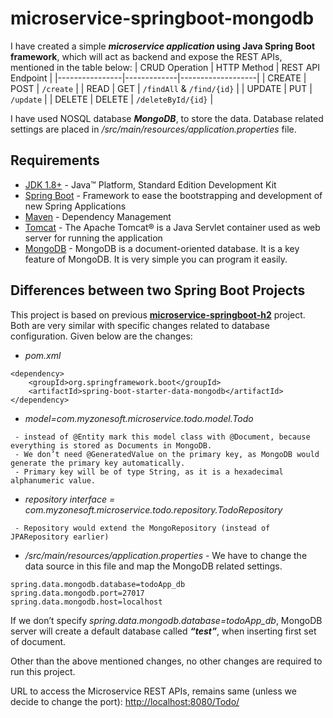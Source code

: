 # microservice-springboot-mongodb
I have created a simple ***microservice application* using Java Spring Boot framework**, which will act as backend and expose the REST APIs, mentioned in the table below:
| CRUD Operation | HTTP Method | REST API Endpoint |
|----------------|-------------|-------------------|
| CREATE | POST	| `/create` |
| READ	| GET	| `/findAll` & `/find/{id}` |
| UPDATE | PUT	| `/update` |
| DELETE | DELETE | `/deleteById/{id}` |

I have used NOSQL database ***MongoDB***, to store the data. 
Database related settings are placed in _/src/main/resources/application.properties_ file.

## Requirements
- [JDK 1.8+](https://www.oracle.com/java/technologies/javase-downloads.html) - Java™ Platform, Standard Edition Development Kit
- [Spring Boot](https://spring.io/projects/spring-boot) - Framework to ease the bootstrapping and development of new Spring Applications
- [Maven](https://maven.apache.org/) - Dependency Management
- [Tomcat](http://tomcat.apache.org/) - The Apache Tomcat® is a Java Servlet container used as web server for running the application
- [MongoDB](https://www.mongodb.com/try/download/community) - MongoDB is a document-oriented database. It is a key feature of MongoDB. It is very simple you can program it easily.

## Differences between two Spring Boot Projects
This project is based on previous **[microservice-springboot-h2](/microservice-springboot-h2)** project. Both are very similar with specific changes related to database configuration. Given below are the changes:
- _pom.xml_
```
<dependency>
	<groupId>org.springframework.boot</groupId>
	<artifactId>spring-boot-starter-data-mongodb</artifactId>
</dependency>
```
- _model=com.myzonesoft.microservice.todo.model.Todo_
```
 - instead of @Entity mark this model class with @Document, because everything is stored as Documents in MongoDB.
 - We don’t need @GeneratedValue on the primary key, as MongoDB would generate the primary key automatically. 
 - Primary key will be of type String, as it is a hexadecimal alphanumeric value.
```
- _repository interface = com.myzonesoft.microservice.todo.repository.TodoRepository_
```
 - Repository would extend the MongoRepository (instead of JPARepository earlier)
```
- _/src/main/resources/application.properties_ - We have to change the data source in this file and map the MongoDB related settings.
```
spring.data.mongodb.database=todoApp_db
spring.data.mongodb.port=27017
spring.data.mongodb.host=localhost
```

If we don’t specify _spring.data.mongodb.database=todoApp_db_, MongoDB server will create a default database called ***“test”***, when inserting first set of document.

Other than the above mentioned changes, no other changes are required to run this project.

URL to access the Microservice REST APIs, remains same (unless we decide to change the port): [http://localhost:8080/Todo/](http://localhost:8080/Todo/)